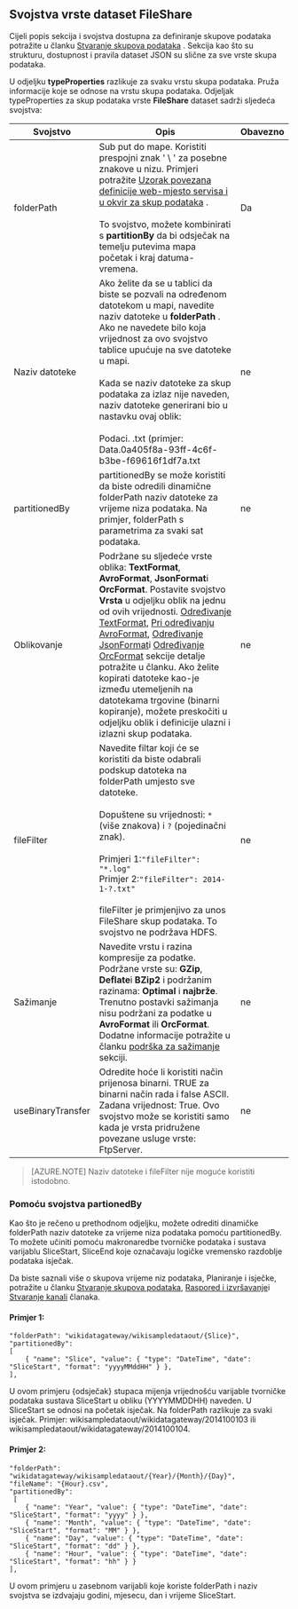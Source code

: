 ## <a name="fileshare-dataset-type-properties"></a>Svojstva vrste dataset FileShare

Cijeli popis sekcija i svojstva dostupna za definiranje skupove podataka potražite u članku [Stvaranje skupova podataka](../articles/data-factory/data-factory-create-datasets.md) . Sekcija kao što su strukturu, dostupnost i pravila dataset JSON su slične za sve vrste skupa podataka. 

U odjeljku **typeProperties** razlikuje za svaku vrstu skupa podataka. Pruža informacije koje se odnose na vrstu skupa podataka. Odjeljak typeProperties za skup podataka vrste **FileShare** dataset sadrži sljedeća svojstva:

Svojstvo | Opis | Obavezno
-------- | ----------- | --------
folderPath | Sub put do mape. Koristiti prespojni znak ' \ ' za posebne znakove u nizu. Primjeri potražite [Uzorak povezana definicije web-mjesto servisa i u okvir za skup podataka](#sample-linked-service-and-dataset-definitions) .<br/><br/>To svojstvo, možete kombinirati s **partitionBy** da bi odsječak na temelju putevima mapa početak i kraj datuma-vremena. | Da
Naziv datoteke | Ako želite da se u tablici da biste se pozvali na određenom datotekom u mapi, navedite naziv datoteke u **folderPath** . Ako ne navedete bilo koja vrijednost za ovo svojstvo tablice upućuje na sve datoteke u mapi.<br/><br/>Kada se naziv datoteke za skup podataka za izlaz nije naveden, naziv datoteke generirani bio u nastavku ovaj oblik: <br/><br/>Podaci. <Guid>.txt (primjer: Data.0a405f8a-93ff-4c6f-b3be-f69616f1df7a.txt | ne
partitionedBy | partitionedBy se može koristiti da biste odredili dinamične folderPath naziv datoteke za vrijeme niza podataka. Na primjer, folderPath s parametrima za svaki sat podataka. | ne
Oblikovanje | Podržane su sljedeće vrste oblika: **TextFormat**, **AvroFormat**, **JsonFormat**i **OrcFormat**. Postavite svojstvo **Vrsta** u odjeljku oblik na jednu od ovih vrijednosti. [Određivanje TextFormat](#specifying-textformat), [Pri određivanju AvroFormat](#specifying-avroformat), [Određivanje JsonFormat](#specifying-jsonformat)i [Određivanje OrcFormat](#specifying-orcformat) sekcije detalje potražite u članku. Ako želite kopirati datoteke kao-je između utemeljenih na datotekama trgovine (binarni kopiranje), možete preskočiti u odjeljku oblik i definicije ulazni i izlazni skup podataka. | ne
fileFilter | Navedite filtar koji će se koristiti da biste odabrali podskup datoteka na folderPath umjesto sve datoteke.<br/><br/>Dopuštene su vrijednosti: `*` (više znakova) i `?` (pojedinačni znak).<br/><br/>Primjeri 1:`"fileFilter": "*.log"`<br/>Primjer 2:`"fileFilter": 2014-1-?.txt"`<br/><br/> fileFilter je primjenjivo za unos FileShare skup podataka. To svojstvo ne podržava HDFS.  | ne
| Sažimanje | Navedite vrstu i razina kompresije za podatke. Podržane vrste su: **GZip**, **Deflate**i **BZip2** i podržanim razinama: **Optimal** i **najbrže**. Trenutno postavki sažimanja nisu podržani za podatke u **AvroFormat** ili **OrcFormat**. Dodatne informacije potražite u članku [podrška za sažimanje](#compression-support) sekciji.  | ne |
| useBinaryTransfer | Odredite hoće li koristiti način prijenosa binarni. TRUE za binarni način rada i false ASCII. Zadana vrijednost: True. Ovo svojstvo može se koristiti samo kada je vrsta pridružene povezane usluge vrste: FtpServer. | ne | 
 

> [AZURE.NOTE] Naziv datoteke i fileFilter nije moguće koristiti istodobno.

### <a name="using-partionedby-property"></a>Pomoću svojstva partionedBy

Kao što je rečeno u prethodnom odjeljku, možete odrediti dinamičke folderPath naziv datoteke za vrijeme niza podataka pomoću partitionedBy. To možete učiniti pomoću makronaredbe tvorničke podataka i sustava varijablu SliceStart, SliceEnd koje označavaju logičke vremensko razdoblje podataka isječak. 

Da biste saznali više o skupova vrijeme niz podataka, Planiranje i isječke, potražite u članku [Stvaranje skupova podataka](../articles/data-factory/data-factory-create-datasets.md), [Raspored i izvršavanje](../articles/data-factory/data-factory-scheduling-and-execution.md)i [Stvaranje kanali](../articles/data-factory/data-factory-create-pipelines.md) članaka. 

#### <a name="sample-1"></a>Primjer 1:

    "folderPath": "wikidatagateway/wikisampledataout/{Slice}",
    "partitionedBy": 
    [
        { "name": "Slice", "value": { "type": "DateTime", "date": "SliceStart", "format": "yyyyMMddHH" } },
    ],

U ovom primjeru {odsječak} stupaca mijenja vrijednošću varijable tvorničke podataka sustava SliceStart u obliku (YYYYMMDDHH) naveden. U SliceStart se odnosi na početak isječak. Na folderPath razlikuje za svaki isječak. Primjer: wikisampledataout/wikidatagateway/2014100103 ili wikisampledataout/wikidatagateway/2014100104.

#### <a name="sample-2"></a>Primjer 2:

    "folderPath": "wikidatagateway/wikisampledataout/{Year}/{Month}/{Day}",
    "fileName": "{Hour}.csv",
    "partitionedBy": 
     [
        { "name": "Year", "value": { "type": "DateTime", "date": "SliceStart", "format": "yyyy" } },
        { "name": "Month", "value": { "type": "DateTime", "date": "SliceStart", "format": "MM" } }, 
        { "name": "Day", "value": { "type": "DateTime", "date": "SliceStart", "format": "dd" } }, 
        { "name": "Hour", "value": { "type": "DateTime", "date": "SliceStart", "format": "hh" } } 
    ],

U ovom primjeru u zasebnom varijabli koje koriste folderPath i naziv svojstva se izdvajaju godini, mjesecu, dan i vrijeme SliceStart.
